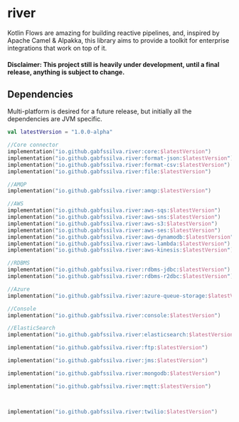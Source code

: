 # river

Kotlin Flows are amazing for building reactive pipelines, and, inspired by Apache Camel & Alpakka, this library aims to provide a toolkit for enterprise integrations that work on top of it.

#### Disclaimer: This project still is heavily under development, until a final release, anything is subject to change.

## Dependencies

Multi-platform is desired for a future release, but initially all the dependencies are JVM specific.

```kotlin
val latestVersion = "1.0.0-alpha"

//Core connector
implementation("io.github.gabfssilva.river:core:$latestVersion")
implementation("io.github.gabfssilva.river:format-json:$latestVersion")
implementation("io.github.gabfssilva.river:format-csv:$latestVersion")
implementation("io.github.gabfssilva.river:file:$latestVersion")

//AMQP
implementation("io.github.gabfssilva.river:amqp:$latestVersion")

//AWS
implementation("io.github.gabfssilva.river:aws-sqs:$latestVersion")
implementation("io.github.gabfssilva.river:aws-sns:$latestVersion")
implementation("io.github.gabfssilva.river:aws-s3:$latestVersion")
implementation("io.github.gabfssilva.river:aws-ses:$latestVersion")
implementation("io.github.gabfssilva.river:aws-dynamodb:$latestVersion")
implementation("io.github.gabfssilva.river:aws-lambda:$latestVersion")
implementation("io.github.gabfssilva.river:aws-kinesis:$latestVersion")

//RDBMS
implementation("io.github.gabfssilva.river:rdbms-jdbc:$latestVersion")
implementation("io.github.gabfssilva.river:rdbms-r2dbc:$latestVersion")

//Azure
implementation("io.github.gabfssilva.river:azure-queue-storage:$latestVersion")

//Console
implementation("io.github.gabfssilva.river:console:$latestVersion")

//ElasticSearch
implementation("io.github.gabfssilva.river:elasticsearch:$latestVersion")

implementation("io.github.gabfssilva.river:ftp:$latestVersion")

implementation("io.github.gabfssilva.river:jms:$latestVersion")

implementation("io.github.gabfssilva.river:mongodb:$latestVersion")

implementation("io.github.gabfssilva.river:mqtt:$latestVersion")



implementation("io.github.gabfssilva.river:twilio:$latestVersion")
```


